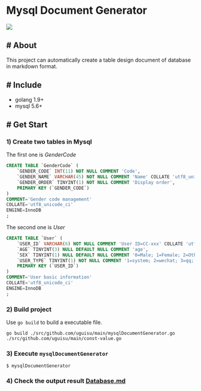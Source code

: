 # Mysql Document Generator

[![][license img]][license]

## # About
This project can automatically create a table design document of database in markdown format.

## # Include
- golang 1.9+
- mysql 5.6+

## # Get Start
### 1) Create two tables in Mysql

The first one is _GenderCode_
```sql
CREATE TABLE `GenderCode` (
	`GENDER_CODE` INT(11) NOT NULL COMMENT 'Code',
	`GENDER_NAME` VARCHAR(45) NOT NULL COMMENT 'Name' COLLATE 'utf8_unicode_ci',
	`GENDER_ORDER` TINYINT(1) NOT NULL COMMENT 'Display order',
	PRIMARY KEY (`GENDER_CODE`)
)
COMMENT='Gender code management'
COLLATE='utf8_unicode_ci'
ENGINE=InnoDB
;
```

The second one is _User_

```sql
CREATE TABLE `User` (
	`USER_ID` VARCHAR(6) NOT NULL COMMENT 'User ID=CC-xxx' COLLATE 'utf8_unicode_ci',
	`AGE` TINYINT(3) NULL DEFAULT NULL COMMENT 'age',
	`SEX` TINYINT(1) NULL DEFAULT NULL COMMENT '0=Male; 1=Female; 2=Other; 3=unknow',
	`USER_TYPE` TINYINT(1) NOT NULL COMMENT '1=system; 2=wechat; 3=qq; 4=zhihu; 5=weibo; 6=linkedin',
	PRIMARY KEY (`USER_ID`)
)
COMMENT='User basic information'
COLLATE='utf8_unicode_ci'
ENGINE=InnoDB
;
```

### 2) Build project
Use `go build` to build a executable file.

```shell
go build ./src/github.com/uguisu/main/mysqlDocumentGenerator.go ./src/github.com/uguisu/main/const-value.go
```

### 3) Execute `mysqlDocumentGenerator`

```shell
$ mysqlDocumentGenerator
```

### 4) Check the output result [Database.md](Database.md)

[license]:<http://www.apache.org/licenses/LICENSE-2.0>
[license img]:https://img.shields.io/badge/license-Apache%202-blue.svg
